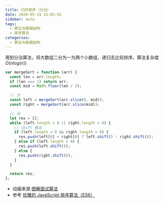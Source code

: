 ```yaml
---
title: 归并排序（分治）
date: 2020-05-19 15:05:55
sidebar: auto
tags:
  - 算法与数据结构
  - 排序算法
categories:
  - 算法与数据结构
---
```


<!-- ![](https://alvin-cdn.oss-cn-shenzhen.aliyuncs.com/images/merge.png) -->

用到分治算法，将大数组二分为一为两个小数组，递归去比较排序。算法复杂度 $O(nlog(n))$

```js
var mergeSort = function (arr) {
  const len = arr.length;
  if (len === 1) return arr;
  const mid = Math.floor(len / 2);

  // 分
  const left = mergeSort(arr.slice(0, mid));
  const right = mergeSort(arr.slice(mid));

  // 治
  let res = [];
  while (left.length > 0 || right.length > 0) {
    // shift 推出
    if (left.length > 0 && right.length > 0) {
      res.push(left[0] < right[0] ? left.shift() : right.shift());
    } else if (left.length > 0) {
      res.push(left.shift());
    } else {
      res.push(right.shift());
    }
  }

  return res;
};
```

- 动画来源 [图解面试算法](https://github.com/MisterBooo/LeetCodeAnimation)
- 参考 [优雅的 JavaScript 排序算法（ES6）](https://juejin.im/post/5ab62ec36fb9a028cf326c49)

